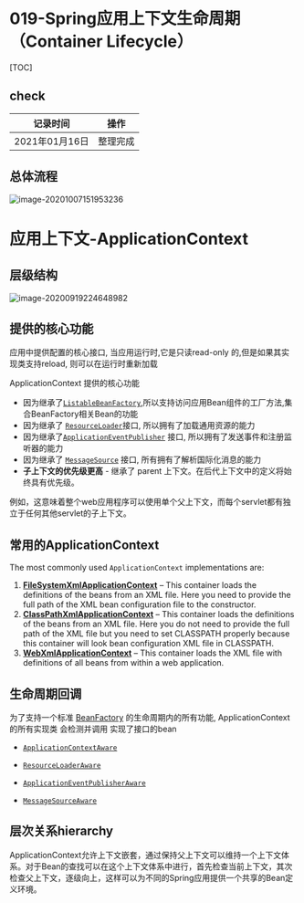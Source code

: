 # 019-Spring应用上下文生命周期（Container Lifecycle）

[TOC]

## check

| 记录时间       | 操作     |
| -------------- | -------- |
| 2021年01月16日 | 整理完成 |



## 总体流程

![image-20201007151953236](../../assets/image-20201007151953236.png)

# 应用上下文-ApplicationContext

## 层级结构

![image-20200919224648982](../../assets/image-20200919224648982.png)

## 提供的核心功能

应用中提供配置的核心接口, 当应用运行时,它是只读read-only 的,但是如果其实现类支持reload, 则可以在运行时重新加载

ApplicationContext 提供的核心功能

- 因为继承了[`ListableBeanFactory`](https://docs.spring.io/spring/docs/current/javadoc-api/org/springframework/beans/factory/ListableBeanFactory.html),所以支持访问应用Bean组件的工厂方法,集合BeanFactory相关Bean的功能
- 因为继承了 [`ResourceLoader`](https://docs.spring.io/spring/docs/current/javadoc-api/org/springframework/core/io/ResourceLoader.html)接口, 所以拥有了加载通用资源的能力
- 因为继承了[`ApplicationEventPublisher`](https://docs.spring.io/spring/docs/current/javadoc-api/org/springframework/context/ApplicationEventPublisher.html)  接口, 所以拥有了发送事件和注册监听器的能力
- 因为继承了 [`MessageSource`](https://docs.spring.io/spring/docs/current/javadoc-api/org/springframework/context/MessageSource.html) 接口, 所有拥有了解析国际化消息的能力
- **子上下文的优先级更高** - 继承了 parent 上下文。在后代上下文中的定义将始终具有优先级。

例如，这意味着整个web应用程序可以使用单个父上下文，而每个servlet都有独立于任何其他servlet的子上下文。

## 常用的ApplicationContext

The most commonly used `ApplicationContext` implementations are:

1. **[FileSystemXmlApplicationContext](https://docs.spring.io/spring-framework/docs/current/javadoc-api/org/springframework/context/support/FileSystemXmlApplicationContext.html)** – This container loads the definitions of the beans from an XML file. Here you need to provide the full path of the XML bean configuration file to the constructor.
2. **[ClassPathXmlApplicationContext](https://docs.spring.io/spring-framework/docs/current/javadoc-api/org/springframework/context/support/ClassPathXmlApplicationContext.html)** – This container loads the definitions of the beans from an XML file. Here you do not need to provide the full path of the XML file but you need to set CLASSPATH properly because this container will look bean configuration XML file in CLASSPATH.
3. **[WebXmlApplicationContext](https://docs.spring.io/spring-framework/docs/current/javadoc-api/org/springframework/web/context/support/XmlWebApplicationContext.html)** – This container loads the XML file with definitions of all beans from within a web application.

## 生命周期回调

为了支持一个标准 [BeanFactory](010-BeanFactory.md) 的生命周期内的所有功能, ApplicationContext 的所有实现类 会检测并调用 实现了接口的bean

-  [`ApplicationContextAware`](https://docs.spring.io/spring/docs/current/javadoc-api/org/springframework/context/ApplicationContextAware.html) 

-  [`ResourceLoaderAware`](https://docs.spring.io/spring/docs/current/javadoc-api/org/springframework/context/ResourceLoaderAware.html)
-  [`ApplicationEventPublisherAware`](https://docs.spring.io/spring/docs/current/javadoc-api/org/springframework/context/ApplicationEventPublisherAware.html) 
-  [`MessageSourceAware`](https://docs.spring.io/spring/docs/current/javadoc-api/org/springframework/context/MessageSourceAware.html) 

## 层次关系hierarchy

ApplicationContext允许上下文嵌套，通过保持父上下文可以维持一个上下文体系。对于Bean的查找可以在这个上下文体系中进行，首先检查当前上下文，其次检查父上下文，逐级向上，这样可以为不同的Spring应用提供一个共享的Bean定义环境。
